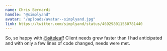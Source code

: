 ```yaml
---
name: Chris Bernardi
handle: "@simplyand"
avatar: "/uploads/avatar--simplyand.jpg"
link: https://twitter.com/simplyand/status/469298011550781440
---
```


So, so happy with [@siteleaf](https://twitter.com/siteleaf)! Client needs grew faster than I had anticipated and with only a few lines of code changed, needs were met.
